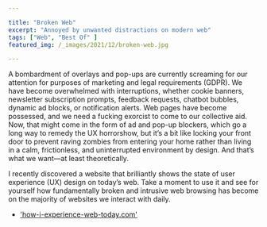```yaml
---

title: "Broken Web"
excerpt: "Annoyed by unwanted distractions on modern web"
tags: ["Web", "Best Of" ]
featured_img: /_images/2021/12/broken-web.jpg

---
```


A bombardment of overlays and pop-ups are currently screaming for our attention for purposes of marketing and legal requirements (GDPR). We have become overwhelmed with interruptions, whether cookie banners, newsletter subscription prompts, feedback requests, chatbot bubbles, dynamic ad blocks, or notification alerts. Web pages have become possessed, and we need a fucking exorcist to come to our collective aid. Now, that might come in the form of ad and pop-up blockers, which go a long way to remedy the UX horrorshow, but it’s a bit like locking your front door to prevent raving zombies from entering your home rather than living in a calm, frictionless, and uninterrupted environment by design. And that’s what we want—at least theoretically.


I recently discovered a website that brilliantly shows the state of user experience (UX) design on today’s web. Take a moment to use it and see for yourself how fundamentally broken and intrusive web browsing has become on the majority of websites we interact with daily.

- ['how-i-experience-web-today.com'](https://how-i-experience-web-today.com/)
